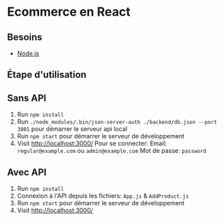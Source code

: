 # Ecommerce en React

## Besoins

* [Node.js](http://nodejs.org/)

## Étape d'utilisation
## Sans API

1. Run `npm install`
2. Run `./node_modules/.bin/json-server-auth ./backend/db.json --port 3001` pour démarrer le serveur api local
3. Run `npm start` pour démarrer le serveur de développement
4. Visit [http://localhost:3000/](http://localhost:3000/)
Pour se connecter:
    Email: `regular@example.com` ou `admin@example.com`
    Mot de passe: `password`

## Avec API
1. Run `npm install`
2. Connexion à l'API depuis les fichiers: `App.js` & `AddProduct.js`
3. Run `npm start` pour démarrer le serveur de développement
4. Visit [http://localhost:3000/](http://localhost:3000/)